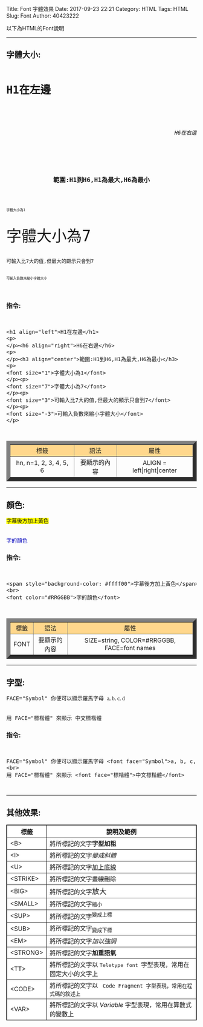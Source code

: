 Title: Font 字體效果
Date: 2017-09-23 22:21
Category: HTML
Tags: HTML
Slug: Font
Author: 40423222

以下為HTML的Font說明

<!-- PELICAN_END_SUMMARY -->
<!-- 從2017springcd_hw複製過來 -->
<hr>

## <B>字體大小:</B>

<pre>
<h1 align="left">H1在左邊</h1>
<p>
</p><h6 align="right">H6在右邊</h6>
<p>
</p><h3 align="center">範圍:H1到H6,H1為最大,H6為最小</h3>
<p>
<font size="1">字體大小為1</font>
</p><p>
<font size="7">字體大小為7</font>
</p><p>
<font size="3">可輸入比7大的值,但最大的顯示只會到7</font>
</p><p>
<font size="-3">可輸入負數來縮小字體大小</font>
</p>
</pre>

### 指令:
<pre>
<xmp>
<h1 align="left">H1在左邊</h1>
<p>
</p><h6 align="right">H6在右邊</h6>
<p>
</p><h3 align="center">範圍:H1到H6,H1為最大,H6為最小</h3>
<p>
<font size="1">字體大小為1</font>
</p><p>
<font size="7">字體大小為7</font>
</p><p>
<font size="3">可輸入比7大的值,但最大的顯示只會到7</font>
</p><p>
<font size="-3">可輸入負數來縮小字體大小</font>
</p>
</xmp>
</pre>

<table width="100%" border="10" align="center">
<tbody><tr>
<td style="text-align:center" bgcolor="#FFD78C">標籤</td><td style="text-align:center" bgcolor="#FFD78C">語法</td><td style="text-align:center" bgcolor="#FFD78C">屬性</td>
</tr><tr>
<td style="text-align:center">hn, n=1, 2, 3, 4, 5, 6</td><td style="text-align:center"><hn>要顯示的內容</hn></td><td style="text-align:center">ALIGN = left|right|center
</td></tr></tbody></table>

<hr>

## <B>顏色:</B>
<pre>
<span style="background-color: #ffff00">字幕後方加上黃色</span>
<br>
<font color="#RRGGBB">字的顏色</font>
</pre>

### 指令:
<pre>
<xmp>
<span style="background-color: #ffff00">字幕後方加上黃色</span>
<br>
<font color="#RRGGBB">字的顏色</font>
</xmp>
</pre>

<table width="100%" border="10" align="center">
<tbody><tr>
<td style="text-align:center" bgcolor="#FFD78C">標籤</td><td style="text-align:center" bgcolor="#FFD78C">語法</td><td style="text-align:center" bgcolor="#FFD78C">屬性</td>
</tr><tr>
<td style="text-align:center">FONT</td><td style="text-align:center"><FONT>要顯示的內容</FONT></td><td style="text-align:center">SIZE=string, COLOR=#RRGGBB, FACE=font names
</td></tr></tbody></table>

<hr>

## <b>字型:</b>
<pre>
FACE="Symbol" 你便可以顯示羅馬字母 <font face="Symbol">a, b, c, d</font>
<br>
用 FACE="標楷體" 來顯示 <font face="標楷體">中文標楷體</font>
</pre>

### 指令:
<pre>
<xmp>
FACE="Symbol" 你便可以顯示羅馬字母 <font face="Symbol">a, b, c, d</font>
<br>
用 FACE="標楷體" 來顯示 <font face="標楷體">中文標楷體</font>
</xmp>
</pre>

<hr>

## <b>其他效果:</b>

<table align=center border=1 cellspacing=0 style="border:1px solid black" bgcolor=white>
<tr><th class=boldw>標籤<th class=boldw>說明及範例
<tr><td>&lt;B&gt;<td>將所標記的文字<b>字型加粗
<tr><td>&lt;I&gt;<td>將所標記的文字<i>變成斜體
<tr><td>&lt;U&gt;<td>將所標記的文字<u>加上底線</u>
<tr><td>&lt;STRIKE&gt;<td>將所標記的文字<strike>畫線刪除</strike>
<tr><td>&lt;BIG&gt;<td>將所標記的文字<big>放大</big>
<tr><td>&lt;SMALL&gt;<td>將所標記的文字<small>縮小</small>
<tr><td>&lt;SUP&gt;<td>將所標記的文字<sup>變成上標</sup>
<tr><td>&lt;SUB&gt;<td>將所標記的文字<sub>變成下標</sub>
<tr><td>&lt;EM&gt;<td>將所標記的文字<em>加以強調</em>
<tr><td>&lt;STRONG&gt;<td>將所標記的文字<strong>加重語氣</strong>
<tr><td>&lt;TT&gt;<td>將所標記的文字以 <tt> Teletype font </tt>字型表現，常用在固定大小的文字上
<tr><td>&lt;CODE&gt;<td>將所標記的文字以 <code> Code Fragment </tt>字型表現，常用在程式碼的敘述上
<tr><td>&lt;VAR&gt;<td>將所標記的文字以 <var> Variable </var>字型表現，常用在算數式的變數上
</table>